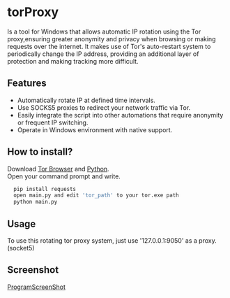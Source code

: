 
# torProxy

Is a tool for Windows that allows automatic IP rotation using the Tor proxy,ensuring greater anonymity and privacy when browsing or making requests over the internet. It makes use of Tor's auto-restart system to periodically change the IP address, providing an additional layer of protection and making tracking more difficult.


## Features

- Automatically rotate IP at defined time intervals.
- Use SOCKS5 proxies to redirect your network traffic via Tor.
- Easily integrate the script into other automations that require anonymity or frequent IP switching.
- Operate in Windows environment with native support.
  
## How to install?
Download [Tor Browser](https://www.torproject.org/download/) and [Python](https://www.python.org/downloads/). <br />
Open your command prompt and write.

```bash
  pip install requests
  open main.py and edit 'tor_path' to your tor.exe path
  python main.py
```

## Usage
To use this rotating tor proxy system, just use '127.0.0.1:9050' as a proxy. (socket5)

## Screenshot

[ProgramScreenShot](https://github.com/y9b/torProxy/blob/main/screenshot.png?raw=true)

